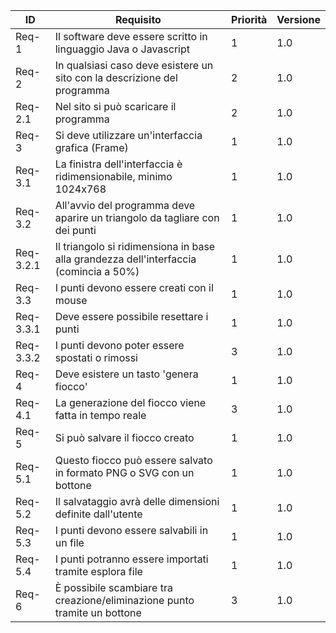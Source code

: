|ID |Requisito |Priorità |Versione |
|---|----------|---------|---------|
|Req-1|Il software deve essere scritto in linguaggio Java o Javascript|1|1.0|
|Req-2|In qualsiasi caso deve esistere un sito con la descrizione del programma|2|1.0|
|Req-2.1|Nel sito si può scaricare il programma|2|1.0|
|Req-3|Si deve utilizzare un'interfaccia grafica (Frame)|1|1.0|
|Req-3.1|La finistra dell'interfaccia è ridimensionabile, minimo 1024x768|1|1.0|
|Req-3.2|All'avvio del programma deve aparire un triangolo da tagliare con dei punti|1|1.0|
|Req-3.2.1|Il triangolo si ridimensiona in base alla grandezza dell'interfaccia (comincia a 50%)|1|1.0|
|Req-3.3|I punti devono essere creati con il mouse|1|1.0|
|Req-3.3.1|Deve essere possibile resettare i punti|1|1.0|
|Req-3.3.2|I punti devono poter essere spostati o rimossi|3|1.0|
|Req-4|Deve esistere un tasto 'genera fiocco'|1|1.0|
|Req-4.1|La generazione del fiocco viene fatta in tempo reale|3|1.0|
|Req-5|Si può salvare il fiocco creato|1|1.0|
|Req-5.1|Questo fiocco può essere salvato in formato PNG o SVG con un bottone|1|1.0|
|Req-5.2|Il salvataggio avrà delle dimensioni definite dall'utente|1|1.0|
|Req-5.3|I punti devono essere salvabili in un file|1|1.0|
|Req-5.4|I punti potranno essere importati tramite esplora file|1|1.0|
|Req-6|È possibile scambiare tra creazione/eliminazione punto tramite un bottone|3|1.0|